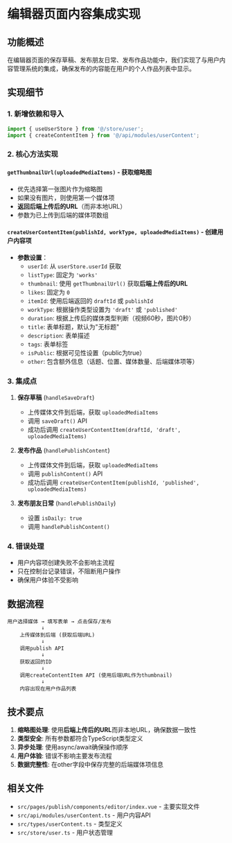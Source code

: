 # 编辑器页面内容集成实现

## 功能概述

在编辑器页面的保存草稿、发布朋友日常、发布作品功能中，我们实现了与用户内容管理系统的集成，确保发布的内容能在用户的个人作品列表中显示。

## 实现细节

### 1. 新增依赖和导入

```typescript
import { useUserStore } from '@/store/user';
import { createContentItem } from '@/api/modules/userContent';
```

### 2. 核心方法实现

#### `getThumbnailUrl(uploadedMediaItems)` - 获取缩略图
- 优先选择第一张图片作为缩略图
- 如果没有图片，则使用第一个媒体项
- **返回后端上传后的URL**（而非本地URL）
- 参数为已上传到后端的媒体项数组

#### `createUserContentItem(publishId, workType, uploadedMediaItems)` - 创建用户内容项
- **参数设置**：
  - `userId`: 从 `userStore.userId` 获取
  - `listType`: 固定为 `'works'`
  - `thumbnail`: 使用 `getThumbnailUrl()` 获取**后端上传后的URL**
  - `likes`: 固定为 `0`
  - `itemId`: 使用后端返回的 `draftId` 或 `publishId`
  - `workType`: 根据操作类型设置为 `'draft'` 或 `'published'`
  - `duration`: 根据上传后的媒体类型判断（视频60秒，图片0秒）
  - `title`: 表单标题，默认为"无标题"
  - `description`: 表单描述
  - `tags`: 表单标签
  - `isPublic`: 根据可见性设置（public为true）
  - `other`: 包含额外信息（话题、位置、媒体数量、后端媒体项等）

### 3. 集成点

1. **保存草稿** (`handleSaveDraft`)
   - 上传媒体文件到后端，获取 `uploadedMediaItems`
   - 调用 `saveDraft()` API
   - 成功后调用 `createUserContentItem(draftId, 'draft', uploadedMediaItems)`

2. **发布作品** (`handlePublishContent`)
   - 上传媒体文件到后端，获取 `uploadedMediaItems`
   - 调用 `publishContent()` API
   - 成功后调用 `createUserContentItem(publishId, 'published', uploadedMediaItems)`

3. **发布朋友日常** (`handlePublishDaily`)
   - 设置 `isDaily: true`
   - 调用 `handlePublishContent()`

### 4. 错误处理

- 用户内容项创建失败不会影响主流程
- 只在控制台记录错误，不阻断用户操作
- 确保用户体验不受影响

## 数据流程

```
用户选择媒体 → 填写表单 → 点击保存/发布
           ↓
    上传媒体到后端 (获取后端URL)
           ↓
    调用publish API
           ↓
    获取返回的ID
           ↓
    调用createContentItem API (使用后端URL作为thumbnail)
           ↓
    内容出现在用户作品列表
```

## 技术要点

1. **缩略图处理**: 使用**后端上传后的URL**而非本地URL，确保数据一致性
2. **类型安全**: 所有参数都符合TypeScript类型定义
3. **异步处理**: 使用async/await确保操作顺序
4. **用户体验**: 错误不影响主要发布流程
5. **数据完整性**: 在other字段中保存完整的后端媒体项信息

## 相关文件

- `src/pages/publish/components/editor/index.vue` - 主要实现文件
- `src/api/modules/userContent.ts` - 用户内容API
- `src/types/userContent.ts` - 类型定义
- `src/store/user.ts` - 用户状态管理 